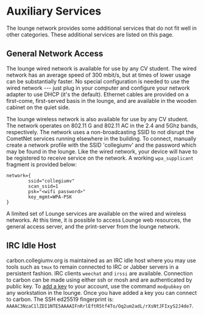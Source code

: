 # Auxiliary Services

The lounge network provides some additional services that do not fit
well in other categories.  These additional services are listed on
this page.

## General Network Access

The lounge wired network is available for use by any CV student.  The
wired network has an average speed of 300 mbit/s, but at times of
lower usage can be substantially faster.  No special configuration is
needed to use the wired network --- just plug in your computer and
configure your network adapter to use DHCP (it's the default).
Ethernet cables are provided on a first-come, first-served basis in
the lounge, and are available in the wooden cabinet on the quiet side.

The lounge wireless network is also available for use by any CV
student.  The network operates on 802.11 G and 802.11 AC in the 2.4
and 5Ghz bands, respectively.  The network uses a non-broadcasting
SSID to not disrupt the CometNet services running elsewhere in the
building.  To connect, manually create a network profile with the SSID
'collegiumv' and the password which may be found in the lounge.  Like
the wired network, your device will have to be registered to receive
service on the network.  A working `wpa_supplicant` fragment is
provided below:

```
network={
        ssid="collegiumv"
        scan_ssid=1
        psk="<wifi password>"
        key_mgmt=WPA-PSK
}

```

A limited set of Lounge services are available on the wired and
wireless networks.  At this time, it is possible to access Lounge web
resources, the general access server, and the print-server from the
lounge network.

## IRC Idle Host

carbon.collegiumv.org is maintained as an IRC idle host where you may
use tools such as `tmux` to remain connected to IRC or Jabber servers
in a persistent fashion.  IRC clients `weechat` and `irssi` are
available.  Connection to carbon can be made using either ssh or mosh
and are authenticated by public key.  To [add a
key](account#authorized-keys) to your account, use the command
`modpubkey` on any workstation in the lounge.  Once you have added a
key you can connect to carbon.  The SSH ed25519 fingerprint is:
`AAAAC3NzaC1lZDI1NTE5AAAAIFnRrlEftR5tf4To/Oq2um2adL/rXsNtJFIxyS2J4de7`.
